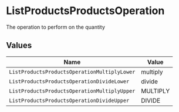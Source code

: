 # ListProductsProductsOperation

The operation to perform on the quantity


## Values

| Name                                         | Value                                        |
| -------------------------------------------- | -------------------------------------------- |
| `ListProductsProductsOperationMultiplyLower` | multiply                                     |
| `ListProductsProductsOperationDivideLower`   | divide                                       |
| `ListProductsProductsOperationMultiplyUpper` | MULTIPLY                                     |
| `ListProductsProductsOperationDivideUpper`   | DIVIDE                                       |